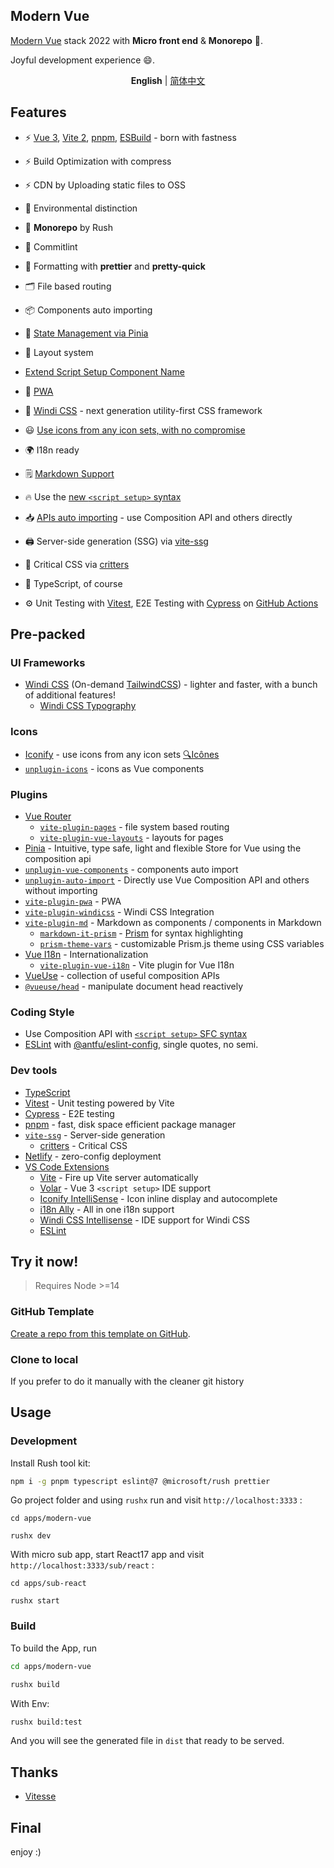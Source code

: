 ## Modern Vue

[Modern Vue](https://github.com/byoungd/modern-vue-template) stack 2022 with **Micro front
end** & **Monorepo** 🎉.

Joyful development experience 😄.

<p align='center'>
<b>English</b> | <a href="https://github.com/byoungd/modern-vue-template/blob/main/README.zh-CN.md">简体中文</a>
</p>

## Features

- ⚡️ [Vue 3](https://github.com/vuejs/vue-next),
  [Vite 2](https://github.com/vitejs/vite), [pnpm](https://pnpm.js.org/),
  [ESBuild](https://github.com/evanw/esbuild) - born with fastness

- ⚡️ Build Optimization with compress

- ⚡️ CDN by Uploading static files to OSS

- 🦾 Environmental distinction

- 🦾 **Monorepo** by Rush

- 🎨 Commitlint

- 🎨 Formatting with **prettier** and **pretty-quick**

- 🗂 File based routing

- 📦 Components auto importing

- 🍍 [State Management via Pinia](https://pinia.esm.dev/)

- 📑 Layout system

- [Extend Script Setup Component Name](https://github.com/vbenjs/vite-plugin-vue-setup-extend)

- 📲 [PWA](https://github.com/antfu/vite-plugin-pwa)

- 🎨 [Windi CSS](https://github.com/windicss/windicss) - next generation utility-first CSS
  framework

- 😃
  [Use icons from any icon sets, with no compromise](https://github.com/antfu/unplugin-icons)

- 🌍 I18n ready

- 🗒 [Markdown Support](https://github.com/antfu/vite-plugin-md)

- 🔥 Use the [new `<script setup>` syntax](https://github.com/vuejs/rfcs/pull/227)

- 📥 [APIs auto importing](https://github.com/antfu/unplugin-auto-import) - use
  Composition API and others directly

- 🖨 Server-side generation (SSG) via [vite-ssg](https://github.com/antfu/vite-ssg)

- 🦔 Critical CSS via [critters](https://github.com/GoogleChromeLabs/critters)

- 🦾 TypeScript, of course

- ⚙️ Unit Testing with [Vitest](https://github.com/vitest-dev/vitest), E2E Testing with
  [Cypress](https://cypress.io/) on [GitHub Actions](https://github.com/features/actions)

## Pre-packed

### UI Frameworks

- [Windi CSS](https://github.com/windicss/windicss) (On-demand
  [TailwindCSS](https://tailwindcss.com/)) - lighter and faster, with a bunch of
  additional features!
  - [Windi CSS Typography](https://windicss.org/plugins/official/typography.html)

### Icons

- [Iconify](https://iconify.design) - use icons from any icon sets
  [🔍Icônes](https://icones.netlify.app/)
- [`unplugin-icons`](https://github.com/antfu/unplugin-icons) - icons as Vue components

### Plugins

- [Vue Router](https://github.com/vuejs/vue-router)
  - [`vite-plugin-pages`](https://github.com/hannoeru/vite-plugin-pages) - file system
    based routing
  - [`vite-plugin-vue-layouts`](https://github.com/JohnCampionJr/vite-plugin-vue-layouts) -
    layouts for pages
- [Pinia](https://pinia.esm.dev) - Intuitive, type safe, light and flexible Store for Vue
  using the composition api
- [`unplugin-vue-components`](https://github.com/antfu/unplugin-vue-components) -
  components auto import
- [`unplugin-auto-import`](https://github.com/antfu/unplugin-auto-import) - Directly use
  Vue Composition API and others without importing
- [`vite-plugin-pwa`](https://github.com/antfu/vite-plugin-pwa) - PWA
- [`vite-plugin-windicss`](https://github.com/antfu/vite-plugin-windicss) - Windi CSS
  Integration
- [`vite-plugin-md`](https://github.com/antfu/vite-plugin-md) - Markdown as components /
  components in Markdown
  - [`markdown-it-prism`](https://github.com/jGleitz/markdown-it-prism) -
    [Prism](https://prismjs.com/) for syntax highlighting
  - [`prism-theme-vars`](https://github.com/antfu/prism-theme-vars) - customizable
    Prism.js theme using CSS variables
- [Vue I18n](https://github.com/intlify/vue-i18n-next) - Internationalization
  - [`vite-plugin-vue-i18n`](https://github.com/intlify/vite-plugin-vue-i18n) - Vite
    plugin for Vue I18n
- [VueUse](https://github.com/antfu/vueuse) - collection of useful composition APIs
- [`@vueuse/head`](https://github.com/vueuse/head) - manipulate document head reactively

### Coding Style

- Use Composition API with
  [`<script setup>` SFC syntax](https://github.com/vuejs/rfcs/pull/227)
- [ESLint](https://eslint.org/) with
  [@antfu/eslint-config](https://github.com/antfu/eslint-config), single quotes, no semi.

### Dev tools

- [TypeScript](https://www.typescriptlang.org/)
- [Vitest](https://github.com/vitest-dev/vitest) - Unit testing powered by Vite
- [Cypress](https://cypress.io/) - E2E testing
- [pnpm](https://pnpm.js.org/) - fast, disk space efficient package manager
- [`vite-ssg`](https://github.com/antfu/vite-ssg) - Server-side generation
  - [critters](https://github.com/GoogleChromeLabs/critters) - Critical CSS
- [Netlify](https://www.netlify.com/) - zero-config deployment
- [VS Code Extensions](./.vscode/extensions.json)
  - [Vite](https://marketplace.visualstudio.com/items?itemName=antfu.vite) - Fire up Vite
    server automatically
  - [Volar](https://marketplace.visualstudio.com/items?itemName=johnsoncodehk.volar) - Vue
    3 `<script setup>` IDE support
  - [Iconify IntelliSense](https://marketplace.visualstudio.com/items?itemName=antfu.iconify) -
    Icon inline display and autocomplete
  - [i18n Ally](https://marketplace.visualstudio.com/items?itemName=lokalise.i18n-ally) -
    All in one i18n support
  - [Windi CSS Intellisense](https://marketplace.visualstudio.com/items?itemName=voorjaar.windicss-intellisense) -
    IDE support for Windi CSS
  - [ESLint](https://marketplace.visualstudio.com/items?itemName=dbaeumer.vscode-eslint)

## Try it now!

> Requires Node >=14

### GitHub Template

[Create a repo from this template on GitHub](https://github.com/byoungd/modern-vue-template/generate).

### Clone to local

If you prefer to do it manually with the cleaner git history

## Usage

### Development

Install Rush tool kit:

```bash
npm i -g pnpm typescript eslint@7 @microsoft/rush prettier
```

Go project folder and using `rushx` run and visit `http://localhost:3333` :

```
cd apps/modern-vue

rushx dev
```

With micro sub app, start React17 app and visit `http://localhost:3333/sub/react` :

```
cd apps/sub-react

rushx start
```

### Build

To build the App, run

```bash
cd apps/modern-vue

rushx build
```

With Env:

```bash
rushx build:test
```

And you will see the generated file in `dist` that ready to be served.

## Thanks

- [Vitesse](https://github.com/antfu/vitesse)

## Final

enjoy :)
